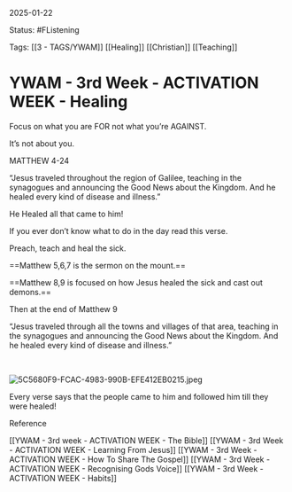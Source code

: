 2025-01-22

Status: #FListening 

Tags: [[3 - TAGS/YWAM]] [[Healing]] [[Christian]]  [[Teaching]]

# YWAM - 3rd Week - ACTIVATION WEEK - Healing
Focus on what you are FOR not what you’re AGAINST.

It’s not about you.

MATTHEW 4-24

“Jesus traveled throughout the region of Galilee, teaching in the synagogues and announcing the Good News about the Kingdom. And he healed every kind of disease and illness.”

‭He Healed all that came to him!

  

If you ever don’t know what to do in the day read this verse.

Preach, teach and heal the sick.

  

==Matthew 5,6,7 is the sermon on the mount.==

==Matthew 8,9 is focused on how Jesus healed the sick and cast out demons.==

Then at the end of Matthew 9

“Jesus traveled through all the towns and villages of that area, teaching in the synagogues and announcing the Good News about the Kingdom. And he healed every kind of disease and illness.”

‭

![5C5680F9-FCAC-4983-990B-EFE412EB0215.jpeg](blob:capacitor://localhost/f5abd6cf-25b2-4914-aaf6-ef8be9643c1f)

  

Every verse says that the people came to him and followed him till they were healed!

Reference

[[YWAM - 3rd week - ACTIVATION WEEK - The Bible]]
[[YWAM - 3rd Week - ACTIVATION WEEK - Learning From Jesus]]
[[YWAM - 3rd Week - ACTIVATION WEEK - How To Share The Gospel]]
[[YWAM - 3rd Week - ACTIVATION WEEK - Recognising Gods Voice]]
[[YWAM - 3rd Week - ACTIVATION WEEK - Habits]]